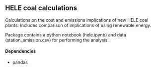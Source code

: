 ## HELE coal calculations
Calculations on the cost and emissions implications of new HELE coal plants. Includes comparison of implications of using renewable energy. 

Package contains a python notebook (hele.ipynb) and data (station_emission.csv) for performing the analysis.

#### Dependencies
* pandas 
